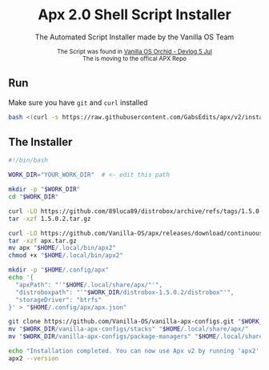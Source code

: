 <div align="center">
<h1>Apx 2.0 Shell Script Installer</h1>
<p>The Automated Script Installer made by the Vanilla OS Team</p>
<sup>The Script was found in <a href="https://vanillaos.org/2023/07/05/vanilla-os-orchid-devlog.html">Vanilla OS Orchid - Devlog 5 Jul</a></sup>
<br><sup>The is moving to the offical APX Repo</sup>
</div>

## Run
Make sure you have `git` and `curl` installed 
```bash
bash <(curl -s https://raw.githubusercontent.com/GabsEdits/apx/v2/install.sh)
```

## The Installer
```bash
#!/bin/bash

WORK_DIR="YOUR_WORK_DIR"  # <- edit this path

mkdir -p "$WORK_DIR"
cd "$WORK_DIR"

curl -LO https://github.com/89luca89/distrobox/archive/refs/tags/1.5.0.2.tar.gz
tar -xzf 1.5.0.2.tar.gz

curl -LO https://github.com/Vanilla-OS/apx/releases/download/continuous/apx.tar.gz
tar -xzf apx.tar.gz
mv apx "$HOME/.local/bin/apx2"
chmod +x "$HOME/.local/bin/apx2"

mkdir -p "$HOME/.config/apx"
echo '{
  "apxPath": "'"$HOME/.local/share/apx/"'",
  "distroboxpath": "'"$WORK_DIR/distrobox-1.5.0.2/distrobox"'",
  "storageDriver": "btrfs"
}' > "$HOME/.config/apx/apx.json"

git clone https://github.com/Vanilla-OS/vanilla-apx-configs.git "$WORK_DIR/vanilla-apx-configs"
mv "$WORK_DIR/vanilla-apx-configs/stacks" "$HOME/.local/share/apx/"
mv "$WORK_DIR/vanilla-apx-configs/package-managers" "$HOME/.local/share/apx/"

echo "Installation completed. You can now use Apx v2 by running 'apx2'."
apx2 --version
```
